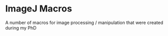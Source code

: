 # ImageJ Macros

A number of macros for image processing / manipulation that were created during my PhD
